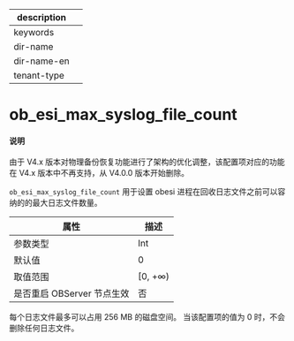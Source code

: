 |description||
|---|---|
|keywords||
|dir-name||
|dir-name-en||
|tenant-type||

# ob_esi_max_syslog_file_count

<main id="notice" type='explain'>
<h4>说明</h4>
<p>由于 V4.x 版本对物理备份恢复功能进行了架构的优化调整，该配置项对应的功能在 V4.x 版本中不再支持，从 V4.0.0 版本开始删除。</p>
</main>

`ob_esi_max_syslog_file_count` 用于设置 obesi 进程在回收日志文件之前可以容纳的的最大日志文件数量。

| **属性** | **描述** |
| --- | --- |
| 参数类型 | Int |
| 默认值 | 0 |
| 取值范围 | [0, +∞) |
| 是否重启 OBServer 节点生效 | 否 |

每个日志文件最多可以占用 256 MB 的磁盘空间。 当该配置项的值为 0 时，不会删除任何日志文件。
